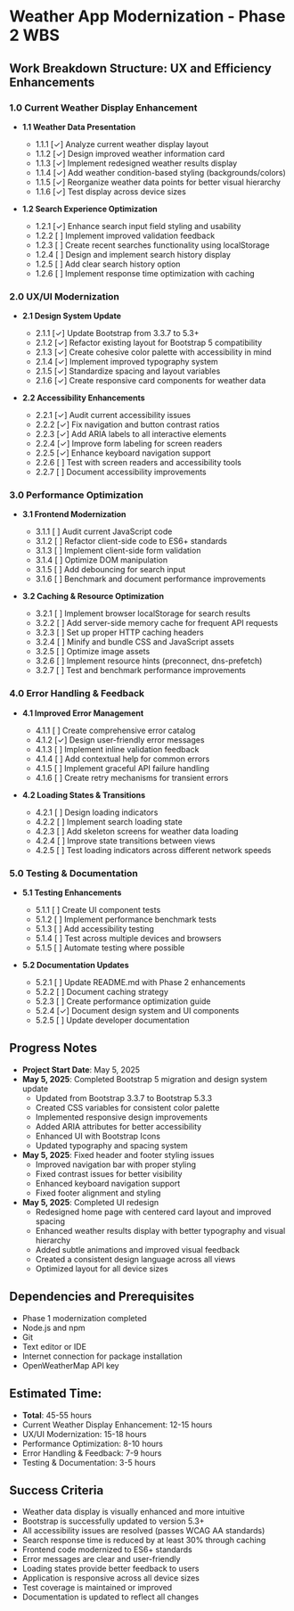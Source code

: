 # Weather App Modernization - Phase 2 WBS

## Work Breakdown Structure: UX and Efficiency Enhancements

### 1.0 Current Weather Display Enhancement
- **1.1 Weather Data Presentation**
  - 1.1.1 [✓] Analyze current weather display layout
  - 1.1.2 [✓] Design improved weather information card
  - 1.1.3 [✓] Implement redesigned weather results display
  - 1.1.4 [✓] Add weather condition-based styling (backgrounds/colors)
  - 1.1.5 [✓] Reorganize weather data points for better visual hierarchy
  - 1.1.6 [✓] Test display across device sizes

- **1.2 Search Experience Optimization**
  - 1.2.1 [✓] Enhance search input field styling and usability
  - 1.2.2 [ ] Implement improved validation feedback
  - 1.2.3 [ ] Create recent searches functionality using localStorage
  - 1.2.4 [ ] Design and implement search history display
  - 1.2.5 [ ] Add clear search history option
  - 1.2.6 [ ] Implement response time optimization with caching

### 2.0 UX/UI Modernization
- **2.1 Design System Update**
  - 2.1.1 [✓] Update Bootstrap from 3.3.7 to 5.3+
  - 2.1.2 [✓] Refactor existing layout for Bootstrap 5 compatibility
  - 2.1.3 [✓] Create cohesive color palette with accessibility in mind
  - 2.1.4 [✓] Implement improved typography system
  - 2.1.5 [✓] Standardize spacing and layout variables
  - 2.1.6 [✓] Create responsive card components for weather data

- **2.2 Accessibility Enhancements**
  - 2.2.1 [✓] Audit current accessibility issues
  - 2.2.2 [✓] Fix navigation and button contrast ratios
  - 2.2.3 [✓] Add ARIA labels to all interactive elements
  - 2.2.4 [✓] Improve form labeling for screen readers
  - 2.2.5 [✓] Enhance keyboard navigation support
  - 2.2.6 [ ] Test with screen readers and accessibility tools
  - 2.2.7 [ ] Document accessibility improvements

### 3.0 Performance Optimization
- **3.1 Frontend Modernization**
  - 3.1.1 [ ] Audit current JavaScript code
  - 3.1.2 [ ] Refactor client-side code to ES6+ standards
  - 3.1.3 [ ] Implement client-side form validation
  - 3.1.4 [ ] Optimize DOM manipulation
  - 3.1.5 [ ] Add debouncing for search input
  - 3.1.6 [ ] Benchmark and document performance improvements

- **3.2 Caching & Resource Optimization**
  - 3.2.1 [ ] Implement browser localStorage for search results
  - 3.2.2 [ ] Add server-side memory cache for frequent API requests
  - 3.2.3 [ ] Set up proper HTTP caching headers
  - 3.2.4 [ ] Minify and bundle CSS and JavaScript assets
  - 3.2.5 [ ] Optimize image assets
  - 3.2.6 [ ] Implement resource hints (preconnect, dns-prefetch)
  - 3.2.7 [ ] Test and benchmark performance improvements

### 4.0 Error Handling & Feedback
- **4.1 Improved Error Management**
  - 4.1.1 [ ] Create comprehensive error catalog
  - 4.1.2 [✓] Design user-friendly error messages
  - 4.1.3 [ ] Implement inline validation feedback
  - 4.1.4 [ ] Add contextual help for common errors
  - 4.1.5 [ ] Implement graceful API failure handling
  - 4.1.6 [ ] Create retry mechanisms for transient errors

- **4.2 Loading States & Transitions**
  - 4.2.1 [ ] Design loading indicators
  - 4.2.2 [ ] Implement search loading state
  - 4.2.3 [ ] Add skeleton screens for weather data loading
  - 4.2.4 [ ] Improve state transitions between views
  - 4.2.5 [ ] Test loading indicators across different network speeds

### 5.0 Testing & Documentation
- **5.1 Testing Enhancements**
  - 5.1.1 [ ] Create UI component tests
  - 5.1.2 [ ] Implement performance benchmark tests
  - 5.1.3 [ ] Add accessibility testing
  - 5.1.4 [ ] Test across multiple devices and browsers
  - 5.1.5 [ ] Automate testing where possible

- **5.2 Documentation Updates**
  - 5.2.1 [ ] Update README.md with Phase 2 enhancements
  - 5.2.2 [ ] Document caching strategy
  - 5.2.3 [ ] Create performance optimization guide
  - 5.2.4 [✓] Document design system and UI components
  - 5.2.5 [ ] Update developer documentation

## Progress Notes
- **Project Start Date**: May 5, 2025
- **May 5, 2025**: Completed Bootstrap 5 migration and design system update
  - Updated from Bootstrap 3.3.7 to Bootstrap 5.3.3
  - Created CSS variables for consistent color palette
  - Implemented responsive design improvements
  - Added ARIA attributes for better accessibility
  - Enhanced UI with Bootstrap Icons
  - Updated typography and spacing system
- **May 5, 2025**: Fixed header and footer styling issues
  - Improved navigation bar with proper styling
  - Fixed contrast issues for better visibility
  - Enhanced keyboard navigation support
  - Fixed footer alignment and styling
- **May 5, 2025**: Completed UI redesign
  - Redesigned home page with centered card layout and improved spacing
  - Enhanced weather results display with better typography and visual hierarchy
  - Added subtle animations and improved visual feedback
  - Created a consistent design language across all views
  - Optimized layout for all device sizes

## Dependencies and Prerequisites
- Phase 1 modernization completed
- Node.js and npm
- Git
- Text editor or IDE
- Internet connection for package installation
- OpenWeatherMap API key

## Estimated Time: 
- **Total**: 45-55 hours
- Current Weather Display Enhancement: 12-15 hours
- UX/UI Modernization: 15-18 hours
- Performance Optimization: 8-10 hours
- Error Handling & Feedback: 7-9 hours
- Testing & Documentation: 3-5 hours

## Success Criteria
- Weather data display is visually enhanced and more intuitive
- Bootstrap is successfully updated to version 5.3+
- All accessibility issues are resolved (passes WCAG AA standards)
- Search response time is reduced by at least 30% through caching
- Frontend code modernized to ES6+ standards
- Error messages are clear and user-friendly
- Loading states provide better feedback to users
- Application is responsive across all device sizes
- Test coverage is maintained or improved
- Documentation is updated to reflect all changes 